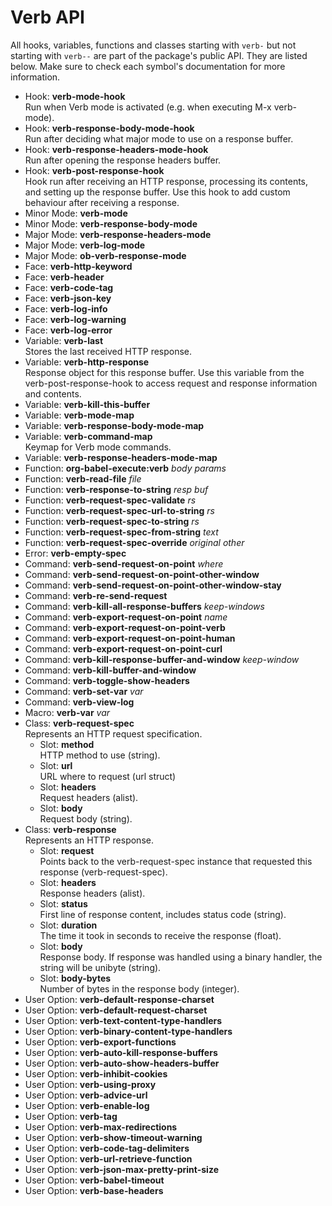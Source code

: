 # Verb API

All hooks, variables, functions and classes starting with `verb-` but not starting with `verb--` are part of the package's public API. They are listed below. Make sure to check each symbol's documentation for more information.

- Hook: **verb-mode-hook** \
  Run when Verb mode is activated (e.g. when executing M-x verb-mode).
- Hook: **verb-response-body-mode-hook** \
  Run after deciding what major mode to use on a response buffer.
- Hook: **verb-response-headers-mode-hook** \
  Run after opening the response headers buffer.
- Hook: **verb-post-response-hook** \
  Hook run after receiving an HTTP response, processing its contents, and setting up the response buffer. Use this hook to add custom behaviour after receiving a response.
- Minor Mode: **verb-mode**
- Minor Mode: **verb-response-body-mode**
- Major Mode: **verb-response-headers-mode**
- Major Mode: **verb-log-mode**
- Major Mode: **ob-verb-response-mode**
- Face: **verb-http-keyword**
- Face: **verb-header**
- Face: **verb-code-tag**
- Face: **verb-json-key**
- Face: **verb-log-info**
- Face: **verb-log-warning**
- Face: **verb-log-error**
- Variable: **verb-last** \
  Stores the last received HTTP response.
- Variable: **verb-http-response** \
  Response object for this response buffer. Use this variable from the verb-post-response-hook to access request and response information and contents.
- Variable: **verb-kill-this-buffer**
- Variable: **verb-mode-map**
- Variable: **verb-response-body-mode-map**
- Variable: **verb-command-map** \
  Keymap for Verb mode commands.
- Variable: **verb-response-headers-mode-map**
- Function: **org-babel-execute:verb** *body* *params*
- Function: **verb-read-file** *file*
- Function: **verb-response-to-string** *resp* *buf*
- Function: **verb-request-spec-validate** *rs*
- Function: **verb-request-spec-url-to-string** *rs*
- Function: **verb-request-spec-to-string** *rs*
- Function: **verb-request-spec-from-string** *text*
- Function: **verb-request-spec-override** *original* *other*
- Error: **verb-empty-spec**
- Command: **verb-send-request-on-point** *where*
- Command: **verb-send-request-on-point-other-window**
- Command: **verb-send-request-on-point-other-window-stay**
- Command: **verb-re-send-request**
- Command: **verb-kill-all-response-buffers** *keep-windows*
- Command: **verb-export-request-on-point** *name*
- Command: **verb-export-request-on-point-verb**
- Command: **verb-export-request-on-point-human**
- Command: **verb-export-request-on-point-curl**
- Command: **verb-kill-response-buffer-and-window** *keep-window*
- Command: **verb-kill-buffer-and-window**
- Command: **verb-toggle-show-headers**
- Command: **verb-set-var** *var*
- Command: **verb-view-log**
- Macro: **verb-var** *var*
- Class: **verb-request-spec** \
  Represents an HTTP request specification.
  - Slot: **method** \
    HTTP method to use (string).
  - Slot: **url** \
    URL where to request (url struct)
  - Slot: **headers** \
    Request headers (alist).
  - Slot: **body** \
    Request body (string).
- Class: **verb-response** \
  Represents an HTTP response.
  - Slot: **request** \
    Points back to the verb-request-spec instance that requested this response (verb-request-spec).
  - Slot: **headers** \
    Response headers (alist).
  - Slot: **status** \
    First line of response content, includes status code (string).
  - Slot: **duration** \
    The time it took in seconds to receive the response (float).
  - Slot: **body** \
    Response body. If response was handled using a binary handler, the string will be unibyte (string).
  - Slot: **body-bytes** \
    Number of bytes in the response body (integer).
- User Option: **verb-default-response-charset**
- User Option: **verb-default-request-charset**
- User Option: **verb-text-content-type-handlers**
- User Option: **verb-binary-content-type-handlers**
- User Option: **verb-export-functions**
- User Option: **verb-auto-kill-response-buffers**
- User Option: **verb-auto-show-headers-buffer**
- User Option: **verb-inhibit-cookies**
- User Option: **verb-using-proxy**
- User Option: **verb-advice-url**
- User Option: **verb-enable-log**
- User Option: **verb-tag**
- User Option: **verb-max-redirections**
- User Option: **verb-show-timeout-warning**
- User Option: **verb-code-tag-delimiters**
- User Option: **verb-url-retrieve-function**
- User Option: **verb-json-max-pretty-print-size**
- User Option: **verb-babel-timeout**
- User Option: **verb-base-headers**
